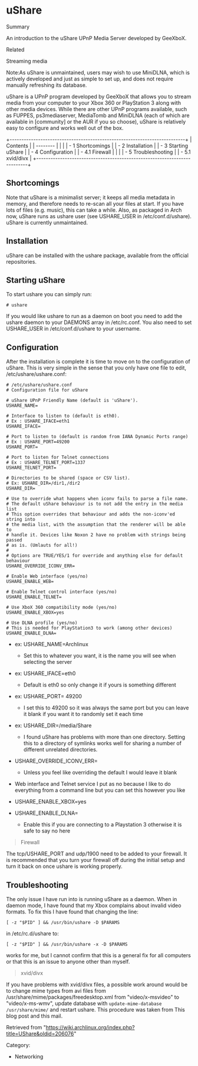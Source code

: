 uShare
======

Summary

An introduction to the uShare UPnP Media Server developed by GeeXboX.

Related

Streaming media

Note:As uShare is unmaintained, users may wish to use MiniDLNA, which is
actively developed and just as simple to set up, and does not require
manually refreshing its database.

uShare is a UPnP program developed by GeeXboX that allows you to stream
media from your computer to your Xbox 360 or PlayStation 3 along with
other media devices. While there are other UPnP programs available, such
as FUPPES, ps3mediaserver, MediaTomb and MiniDLNA (each of which are
available in [community] or the AUR if you so choose), uShare is
relatively easy to configure and works well out of the box.

+--------------------------------------------------------------------------+
| Contents                                                                 |
| --------                                                                 |
|                                                                          |
| -   1 Shortcomings                                                       |
| -   2 Installation                                                       |
| -   3 Starting uShare                                                    |
| -   4 Configuration                                                      |
|     -   4.1 Firewall                                                     |
|                                                                          |
| -   5 Troubleshooting                                                    |
|     -   5.1 xvid/divx                                                    |
+--------------------------------------------------------------------------+

Shortcomings
------------

Note that uShare is a minimalist server; it keeps all media metadata in
memory, and therefore needs to re-scan all your files at start. If you
have lots of files (e.g. music), this can take a while. Also, as
packaged in Arch now, uShare runs as ushare user (see USHARE_USER in
/etc/conf.d/ushare). uShare is currently unmaintained.

Installation
------------

uShare can be installed with the ushare package, available from the
official repositories.

Starting uShare
---------------

To start ushare you can simply run:

    # ushare

If you would like ushare to run as a daemon on boot you need to add the
ushare daemon to your DAEMONS array in /etc/rc.conf. You also need to
set USHARE_USER in /etc/conf.d/ushare to your username.

Configuration
-------------

After the installation is complete it is time to move on to the
configuration of uShare. This is very simple in the sense that you only
have one file to edit, /etc/ushare/ushare.conf:

    # /etc/ushare/ushare.conf
    # Configuration file for uShare

    # uShare UPnP Friendly Name (default is 'uShare').
    USHARE_NAME=

    # Interface to listen to (default is eth0).
    # Ex : USHARE_IFACE=eth1
    USHARE_IFACE=

    # Port to listen to (default is random from IANA Dynamic Ports range)
    # Ex : USHARE_PORT=49200
    USHARE_PORT=

    # Port to listen for Telnet connections
    # Ex : USHARE_TELNET_PORT=1337
    USHARE_TELNET_PORT=

    # Directories to be shared (space or CSV list).
    # Ex: USHARE_DIR=/dir1,/dir2
    USHARE_DIR=

    # Use to override what happens when iconv fails to parse a file name.
    # The default uShare behaviour is to not add the entry in the media list
    # This option overrides that behaviour and adds the non-iconv'ed string into
    # the media list, with the assumption that the renderer will be able to
    # handle it. Devices like Noxon 2 have no problem with strings being passed
    # as is. (Umlauts for all!)
    # 
    # Options are TRUE/YES/1 for override and anything else for default behaviour
    USHARE_OVERRIDE_ICONV_ERR= 

    # Enable Web interface (yes/no)
    USHARE_ENABLE_WEB=

    # Enable Telnet control interface (yes/no)
    USHARE_ENABLE_TELNET=

    # Use XboX 360 compatibility mode (yes/no)
    USHARE_ENABLE_XBOX=yes

    # Use DLNA profile (yes/no)
    # This is needed for PlayStation3 to work (among other devices)
    USHARE_ENABLE_DLNA=

-   ex: USHARE_NAME=Archlinux
    -   Set this to whatever you want, it is the name you will see when
        selecting the server

-   ex: USHARE_IFACE=eth0
    -   Default is eth0 so only change it if yours is something
        different

-   ex: USHARE_PORT= 49200
    -   I set this to 49200 so it was always the same port but you can
        leave it blank if you want it to randomly set it each time

-   ex: USHARE_DIR=/media/Share
    -   I found uShare has problems with more than one directory.
        Setting this to a directory of symlinks works well for sharing a
        number of different unrelated directories.

-   USHARE_OVERRIDE_ICONV_ERR=
    -   Unless you feel like overriding the default I would leave it
        blank

-   Web interface and Telnet service I put as no because I like to do
    everything from a command line but you can set this however you like

-   USHARE_ENABLE_XBOX=yes

-   USHARE_ENABLE_DLNA=
    -   Enable this if you are connecting to a Playstation 3 otherwise
        it is safe to say no here

> Firewall

The tcp/USHARE_PORT and udp/1900 need to be added to your firewall. It
is recommended that you turn your firewall off during the initial setup
and turn it back on once ushare is working properly.

Troubleshooting
---------------

The only issue I have run into is running uShare as a daemon. When in
daemon mode, I have found that my Xbox complains about invalid video
formats. To fix this I have found that changing the line:

    [ -z "$PID" ] && /usr/bin/ushare -D $PARAMS

in /etc/rc.d/ushare to:

    [ -z "$PID" ] && /usr/bin/ushare -x -D $PARAMS

works for me, but I cannot confirm that this is a general fix for all
computers or that this is an issue to anyone other than myself.

> xvid/divx

If you have problems with xvid/divx files, a possible work around would
be to change mime types from avi files from
/usr/share/mime/packages/freedesktop.xml from "video/x-msvideo" to
"video/x-ms-wmv", update database with `update-mime-database
/usr/share/mime/` and restart ushare. This procedure was taken from This
blog post and this mail.

Retrieved from
"https://wiki.archlinux.org/index.php?title=UShare&oldid=206076"

Category:

-   Networking
